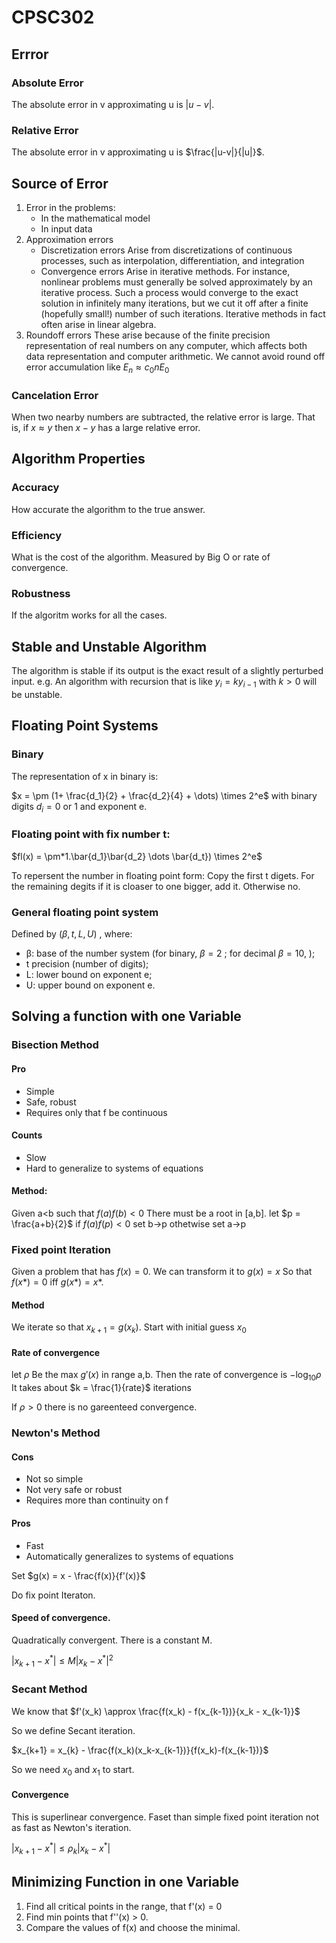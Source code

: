 # CPSC302
## Errror
### Absolute Error
The absolute error in v approximating u is $|u-v|$.
### Relative Error
The absolute error in v approximating u is $\frac{|u-v|}{|u|}$.

## Source of Error
1. Error in the problems:
	- In the mathematical model
	- In input data
2. Approximation errors
	- Discretization errors
		Arise from discretizations of continuous processes, such as interpolation, differentiation, and integration
	- Convergence errors
	Arise in iterative methods. For instance, nonlinear problems must generally be solved approximately by an iterative process. Such a process would converge to the exact solution in infinitely many iterations, but we cut it off after a finite (hopefully small!) number of such iterations. Iterative methods in fact often arise in linear algebra.
3.  Roundoff errors
	These arise because of the finite precision representation of real numbers on any computer, which affects both data representation and computer arithmetic.
	We cannot avoid round off error accumulation like $E_n \approx c_0nE_0$

### Cancelation Error
When two nearby numbers are subtracted, the relative error is large. That is, if $x\approx y$ then $x-y$ has a large relative error.


## Algorithm Properties

### Accuracy
How accurate the algorithm to the true answer.
### Efficiency
What is the cost of the algorithm. Measured by Big O or rate of convergence.
### Robustness
If the algoritm works for all the cases.
## Stable and Unstable Algorithm

The algorithm is stable if its output is the exact result of a slightly perturbed input.
e.g. An algorithm with recursion that is like $y_i = ky_{i-1}$ with $k>0$ will be unstable.

## Floating Point Systems

### Binary
The representation of x in binary is:

$x = \pm (1+ \frac{d_1}{2} + \frac{d_2}{4} + \dots) \times 2^e$ 
with binary digits $d_i = 0$ or 1 and exponent e.

### Floating point with fix number t:
$fl(x) = \pm*1.\bar{d_1}\bar{d_2} \dots \bar{d_t}) \times 2^e$

To repersent the number in floating point form:
Copy the first t digets. For the remaining degits if it is cloaser to one bigger, add it. Otherwise no.

### General floating point system

Defined by ($\beta,t,L,U$) , where:
- β: base of the number system (for binary, $\beta = 2$ ; for decimal $\beta = 10$, ); 
- t precision (number of digits); 
- L: lower bound on exponent e;
- U: upper bound on exponent e.

## Solving a function with one Variable
### Bisection Method
#### Pro
- Simple 
- Safe, robust
 - Requires only that f be continuous
#### Counts
- Slow
- Hard to generalize to systems of equations

#### Method:
Given a<b such that $f(a)f(b)\lt0$ There must be a root in [a,b]. let $p = \frac{a+b}{2}$ if $f(a)f(p)<0$ set b->p othetwise set a->p


### Fixed point Iteration

Given a problem that has $f(x) = 0$. We can transform it to $g(x)=x$ So that $f(x*) =0$ iff $g(x*)=x*$.

#### Method
We iterate so that $x_{k+1} = g(x_k)$. Start with initial guess $x_0$


#### Rate of convergence
let $\rho$ Be the max $g'(x)$ in range a,b. Then the rate of convergence is $-\log_{10}\rho$
It takes about $k = \frac{1}{rate}$ iterations

If $\rho >0$ there is no gareenteed convergence.

### Newton's Method

#### Cons
- Not so simple 
- Not very safe or robust 
- Requires more than continuity on f

#### Pros
- Fast
- Automatically generalizes to systems of equations


Set $g(x) = x - \frac{f(x)}{f'(x)}$

Do fix point Iteraton.

#### Speed of convergence.

Quadratically convergent. There is a constant M.

$|x_{k+1} - x^*| \leq M |x_k-x^*|^2$


### Secant Method

We know that
$f'(x_k) \approx \frac{f(x_k) - f(x_{k-1})}{x_k - x_{k-1}}$ 

So we define Secant iteration.

$x_{k+1} = x_{k} - \frac{f(x_k)(x_k-x_{k-1})}{f(x_k)-f(x_{k-1})}$

So we need $x_0$ and $x_1$ to start.

#### Convergence
This is superlinear convergence.
Faset than simple fixed point iteration not as fast as Newton's iteration.

$|x_{k+1} - x^*| \leq \rho_k|x_k-x^*|$

## Minimizing Function in one Variable

1. Find all critical points in the range, that f'(x) = 0
2. Find min points that f''(x) > 0.
3. Compare the values of f(x) and choose the minimal.

